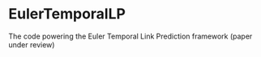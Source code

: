 # EulerTemporalLP
The code powering the Euler Temporal Link Prediction framework (paper under review)